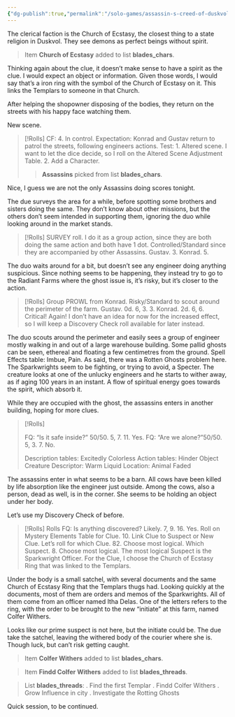 ```yaml
---
{"dg-publish":true,"permalink":"/solo-games/assassin-s-creed-of-duskvol-bit-d/session-5/"}
---
```


The clerical faction is the Church of Ecstasy, the closest thing to a state religion in Duskvol. They see demons as perfect beings without spirit.
> Item __Church of Ecstasy__ added to list __blades_chars__.

Thinking again about the clue, it doesn’t make sense to have a spirit as the clue. I would expect an object or information. Given those words, I would say that’s a iron ring with the symbol of the Church of Ecstasy on it. This links the Templars to someone in that Church.

After helping the shopowner disposing of the bodies, they return on the streets with his happy face watching them.

New scene.

> [!Rolls]
> CF: 4. In control.
> Expectation: Konrad and Gustav return to patrol the streets, following engineers actions.
> Test: 1. Altered scene. I want to let the dice decide, so I roll on the Altered Scene Adjustment Table. 2. Add a Character.
> > __Assassins__ picked from list __blades_chars__.
> 

Nice, I guess we are not the only Assassins doing scores tonight.

The due surveys the area for a while, before spotting some brothers and sisters doing the same.
They don’t know about other missions, but the others don’t seem intended in supporting them, ignoring the duo while looking around in the market stands.


> [!Rolls]
> SURVEY roll. I do it as a group action, since they are both doing the same action and both have 1 dot. Controlled/Standard since they are accompanied by other Assassins.
> Gustav. 3.
> Konrad. 5. 

The duo waits around for a bit, but doesn’t see any engineer doing anything suspicious. Since nothing seems to be happening, they instead try to go to the Radiant Farms where the ghost issue is, it’s risky, but it’s closer to the action.


> [!Rolls] 
> Group PROWL from Konrad. Risky/Standard to scout around the perimeter of the farm.
> Gustav. 0d. 6, 3. 3.
> Konrad. 2d. 6, 6. Critical! Again!
> I don’t have an idea for now for the increased effect, so I will keep a Discovery Check roll available for later instead.


The duo scouts around the perimeter and easily sees a group of engineer mostly walking in and out of a large warehouse building. Some pallid ghosts can be seen, ethereal and floating a few centimetres from the ground.
Spell Effects table: Imbue, Pain.
As said, there was a Rotten Ghosts problem here.
The Sparkwrights seem to be fighting, or trying to avoid, a Specter.
The creature looks at one of the unlucky engineers and he starts to wither away, as if aging 100 years in an instant. A flow of spiritual energy goes towards the spirit, which absorb it.

While they are occupied with the ghost, the assassins enters in another building, hoping for more clues.

> [!Rolls]
> 
> FQ: “Is it safe inside?” 50/50. 5, 7. 11. Yes.
> FQ: “Are we alone?”50/50. 5, 3. 7. No.
> 
> Description tables: Excitedly Colorless
> Action tables: Hinder Object
> Creature Descriptor: Warm Liquid
> Location: Animal Faded

The assassins enter in what seems to be a barn. All cows have been killed by life absorption like the engineer just outside.
Among the cows, also a person, dead as well, is in the corner. She seems to be holding an object under her body.

Let’s use my Discovery Check of before.

> [!Rolls] Rolls
> FQ: Is anything discovered? Likely. 7, 9. 16. Yes.
> Roll on Mystery Elements Table for Clue. 10. Link Clue to Suspect or New Clue.
> Let’s roll for which Clue. 82. Choose most logical. 
> Which Suspect. 8. Choose most logical.
> The most logical Suspect is the Sparkwright Officer. For the Clue, I choose the Church of Ecstasy Ring that was linked to the Templars.

Under the body is a small satchel, with several documents and the same Church of Ecstasy Ring that the Templars thugs had.
Looking quickly at the documents, most of them are orders and memos of the Sparkwrights. All of them come from an officer named Itha Delas.
One of the letters refers to the ring, with the order to be brought to the new “initiate” at this farm, named Colfer Withers.

Looks like our prime suspect is not here, but the initiate could be.
The due take the satchel, leaving the withered body of the courier where she is. Though luck, but can’t risk getting caught.

> Item __Colfer Withers__ added to list __blades_chars__.

> Item __Findd Colfer Withers__ added to list __blades_threads__.

> List __blades_threads__:
> . Find the first Templar
> . Findd Colfer Withers
> . Grow Influence in city
> . Investigate the Rotting Ghosts

Quick session, to be continued.